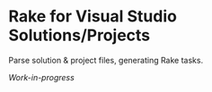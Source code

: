 Rake for Visual Studio Solutions/Projects
=========================================

Parse solution & project files, generating Rake tasks.

*Work-in-progress*
